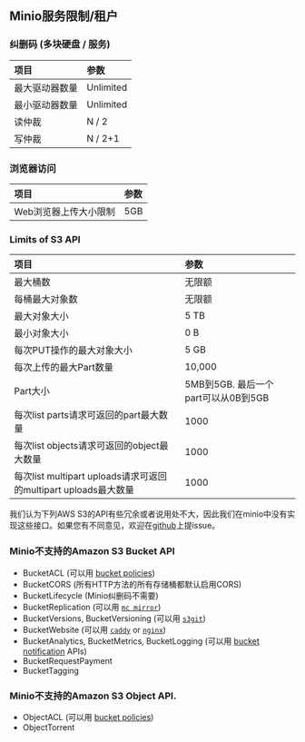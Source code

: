## Minio服务限制/租户

### 纠删码 (多块硬盘 / 服务)


|项目|参数|
|:---|:---|
|最大驱动器数量|Unlimited|
|最小驱动器数量|Unlimited|
|读仲裁|N / 2|
|写仲裁|N / 2+1 |

### 浏览器访问

|项目|参数|
|:---|:---|
|Web浏览器上传大小限制| 5GB|

### Limits of S3 API

|项目|参数|
|:---|:---|
|最大桶数|无限额|
|每桶最大对象数|无限额|
|最大对象大小| 5 TB |
|最小对象大小| 0 B |
|每次PUT操作的最大对象大小| 5 GB |
|每次上传的最大Part数量| 	10,000|
|Part大小 |5MB到5GB. 最后一个part可以从0B到5GB|
|每次list parts请求可返回的part最大数量| 1000|
|每次list objects请求可返回的object最大数量| 1000|
|每次list multipart uploads请求可返回的multipart uploads最大数量| 1000|

我们认为下列AWS S3的API有些冗余或者说用处不大，因此我们在minio中没有实现这些接口。如果您有不同意见，欢迎在[github](https://github.com/minio/minio/issues)上提issue。

###  Minio不支持的Amazon S3 Bucket API

- BucketACL (可以用 [bucket policies](https://docs.min.io/docs/minio-client-complete-guide#policy))
- BucketCORS (所有HTTP方法的所有存储桶都默认启用CORS)
- BucketLifecycle (Minio纠删码不需要)
- BucketReplication (可以用 [`mc mirror`](https://docs.min.io/docs/minio-client-complete-guide#mirror))
- BucketVersions, BucketVersioning (可以用 [`s3git`](https://github.com/s3git/s3git))
- BucketWebsite (可以用 [`caddy`](https://github.com/mholt/caddy) or [`nginx`](https://www.nginx.com/resources/wiki/))
- BucketAnalytics, BucketMetrics, BucketLogging (可以用 [bucket notification](https://docs.min.io/docs/minio-client-complete-guide#events) APIs)
- BucketRequestPayment
- BucketTagging

### Minio不支持的Amazon S3 Object API.

- ObjectACL (可以用 [bucket policies](https://docs.min.io/docs/minio-client-complete-guide#policy))
- ObjectTorrent

